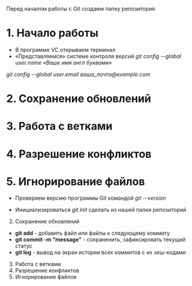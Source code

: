 Перед началом работы с Git создаем папку репозитория
# 1. Начало работы
* В программе VC открываем терминал
* «Представляемся» системе контроля версий
_git config --global user.name «Ваше имя англ буквами»_

_git config --global user.email ваша_почта@example.com_

# 2. Сохранение обновлений
# 3. Работа с ветками
# 4. Разрешение конфликтов
# 5. Игнорирование файлов


* Проверяем версию программы Git командой    _git --version_

* Инициализироваться     _git init_  сделать из нашей папки репозиторий
2. Сохранение обновлений
* **git add** - добавить файл или файлы к следующему коммиту
* **git commit -m “message”** - cохраненить, зафиксировать текущий статус
* **git log** - вывод на экран истории всех коммитов с их хеш-кодами
3. Работа с ветками
4. Разрешение конфликтов
5. Игнорирование файлов
